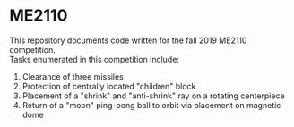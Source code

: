 # ME2110

This repository documents code written for the fall 2019 ME2110 competition.  
Tasks enumerated in this competition include:
1) Clearance of three missiles
2) Protection of centrally located "children" block
3) Placement of a "shrink" and "anti-shrink" ray on a rotating centerpiece
4) Return of a "moon" ping-pong ball to orbit via placement on magnetic dome
